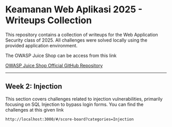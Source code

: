 # Keamanan Web Aplikasi 2025 - Writeups Collection

This repository contains a collection of writeups for the Web Application Security class of 2025. All challenges were solved locally using the provided application environment.

The OWASP Juice Shop can be access from this link

[OWASP Juice Shop Official GitHub Repository](https://github.com/juice-shop/juice-shop?tab=readme-ov-file#from-sources)

---

## Week 2: Injection

This section covers challenges related to injection vulnerabilities, primarily focusing on SQL Injection to bypass login forms.
You can find the challenges at this given link

`http://localhost:3000/#/score-board?categories=Injection`